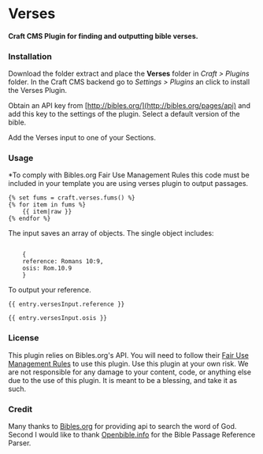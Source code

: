# Verses
#### Craft CMS Plugin for finding and outputting bible verses.


### Installation 
Download the folder extract and place the **Verses** folder in *Craft > Plugins* folder. In the Craft CMS backend go to *Settings > Plugins* an click to install the Verses Plugin. 

Obtain an API key from [http://bibles.org/](http://bibles.org/pages/api) and add this key to the settings of the plugin. Select a default version of the bible.

Add the Verses input to one of your Sections.


### Usage
*To comply with Bibles.org Fair Use Management Rules this code must be included in your template you are using verses plugin to output passages. 
<pre><code>{% set fums = craft.verses.fums() %}
{% for item in fums %}
    {{ item|raw }}
{% endfor %}
</code></pre>
The input saves an array of objects. The single object includes:

<code>
    {
    reference: Romans 10:9,
    osis: Rom.10.9
    }
</code>

To output your reference.

<code>{{ entry.versesInput.reference }}</code>

<code>{{ entry.versesInput.osis }}</code>



### License
This plugin relies on Bibles.org's API.  You will need to follow their [Fair Use Management Rules](http://bibles.org/pages/api#what-is-fums) to use this plugin. 
Use this plugin at your own risk. We are not responsible for any damage to your content, code, or anything else due to the use of this plugin. It is meant to be a blessing, and take it as such.


### Credit
Many thanks to [Bibles.org](http://bibles.org) for providing api to search the word of God. Second I would like to thank [Openbible.info](https://github.com/openbibleinfo) for the Bible Passage Reference Parser. 

  
